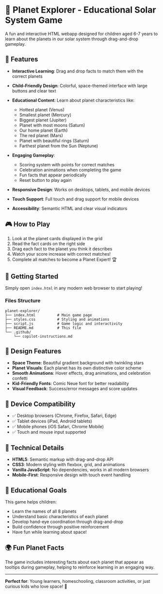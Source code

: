 # 🚀 Planet Explorer - Educational Solar System Game

A fun and interactive HTML webapp designed for children aged 6-7 years to learn about the planets in our solar system through drag-and-drop gameplay.

## 🌟 Features

- **Interactive Learning**: Drag and drop facts to match them with the correct planets
- **Child-Friendly Design**: Colorful, space-themed interface with large buttons and clear text
- **Educational Content**: Learn about planet characteristics like:
  - Hottest planet (Venus)
  - Smallest planet (Mercury)
  - Biggest planet (Jupiter)
  - Planet with most moons (Saturn)
  - Our home planet (Earth)
  - The red planet (Mars)
  - Planet with beautiful rings (Saturn)
  - Farthest planet from the Sun (Neptune)

- **Engaging Gameplay**: 
  - Scoring system with points for correct matches
  - Celebration animations when completing the game
  - Fun facts that appear periodically
  - Reset button to play again

- **Responsive Design**: Works on desktops, tablets, and mobile devices
- **Touch Support**: Full touch and drag support for mobile devices
- **Accessibility**: Semantic HTML and clear visual indicators

## 🎮 How to Play

1. Look at the planet cards displayed in the grid
2. Read the fact cards on the right side
3. Drag each fact to the planet you think it describes
4. Watch your score increase with correct matches!
5. Complete all matches to become a Planet Expert! 🏆

## 🚀 Getting Started

Simply open `index.html` in any modern web browser to start playing!

### Files Structure
```
planet-explorer/
├── index.html          # Main game page
├── styles.css          # Styling and animations
├── script.js           # Game logic and interactivity
├── README.md           # This file
└── .github/
    └── copilot-instructions.md
```

## 🎨 Design Features

- **Space Theme**: Beautiful gradient background with twinkling stars
- **Planet Visuals**: Each planet has its own distinctive color scheme
- **Smooth Animations**: Hover effects, drag animations, and celebration confetti
- **Kid-Friendly Fonts**: Comic Neue font for better readability
- **Visual Feedback**: Success/error messages and score updates

## 📱 Device Compatibility

- ✅ Desktop browsers (Chrome, Firefox, Safari, Edge)
- ✅ Tablet devices (iPad, Android tablets)
- ✅ Mobile phones (iOS Safari, Chrome Mobile)
- ✅ Touch and mouse input supported

## 🔧 Technical Details

- **HTML5**: Semantic markup with drag-and-drop API
- **CSS3**: Modern styling with flexbox, grid, and animations
- **Vanilla JavaScript**: No dependencies, works in all modern browsers
- **Mobile-First**: Responsive design with touch event handling

## 🎯 Educational Goals

This game helps children:
- Learn the names of all 8 planets
- Understand basic characteristics of each planet
- Develop hand-eye coordination through drag-and-drop
- Build confidence through positive reinforcement
- Have fun while learning about space!

## 🌍 Fun Planet Facts

The game includes interesting facts about each planet that appear as tooltips during gameplay, helping to reinforce learning in an engaging way.

---

**Perfect for**: Young learners, homeschooling, classroom activities, or just curious kids who love space! 🌌
